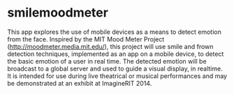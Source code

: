 smilemoodmeter
==============

This app explores the use of mobile devices as a means to detect emotion from the face. Inspired by the MIT Mood Meter Project (http://moodmeter.media.mit.edu/), this project will use smile and frown detection techniques, implemented as an app on a mobile device, to detect the basic emotion of a user in real time. The detected emotion will be broadcast to a global server and used to guide a visual display, in realtime. It is intended for use during live theatrical or musical performances and may be demonstrated at an exhibit at ImagineRIT 2014.
